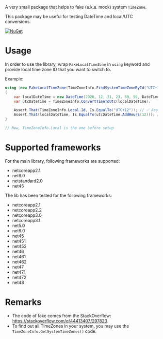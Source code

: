 A very small package that helps to fake (a.k.a. mock) system `TimeZone`.

This package may be useful for testing DateTime and local/UTC conversions.

[![NuGet](https://buildstats.info/nuget/FakeLocalTimeZone)](https://www.nuget.org/packages/FakeLocalTimeZone)

Usage
=

In order to use the library, wrap `FakeLocalTimeZone` in `using` keyword and provide local time zone ID that you want to switch to.

Example:

```csharp
using (new FakeLocalTimeZone(TimeZoneInfo.FindSystemTimeZoneById("UTC+12")))
{
    var localDateTime = new DateTime(2020, 12, 31, 23, 59, 59, DateTimeKind.Local);
    var utcDateTime = TimeZoneInfo.ConvertTimeToUtc(localDateTime);

    Assert.That(TimeZoneInfo.Local.Id, Is.EqualTo("UTC+12")); // ✅ Assertion passes
    Assert.That(localDateTime, Is.EqualTo(utcDateTime.AddHours(12))); // ✅ Assertion passes
}

// Now, TimeZoneInfo.Local is the one before setup
```

Supported frameworks
=

For the main library, following frameworks are supported:

* netcoreapp2.1
* net6.0
* netstandard2.0
* net45

The lib has been tested for the following frameworks:

* netcoreapp2.1
* netcoreapp2.2
* netcoreapp3.0
* netcoreapp3.1
* net5.0
* net6.0
* net45
* net451
* net452
* net46
* net461
* net462
* net47
* net471
* net472
* net48

Remarks
=

* The code of fake comes from the StackOverflow: https://stackoverflow.com/q/44413407/297823.
* To find out all TimeZones in your system, you may use the `TimeZoneInfo.GetSystemTimeZones()` code.

